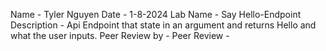 Name - Tyler Nguyen
Date - 1-8-2024
Lab Name - Say Hello-Endpoint
Description - Api Endpoint that state in an argument and returns Hello and what the user inputs.
Peer Review by -
Peer Review - 